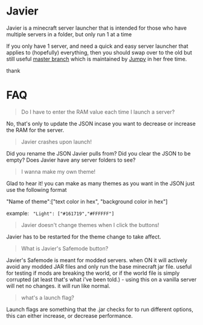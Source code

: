 # Javier
Javier is a minecraft server launcher that is intended for those who have multiple servers in a folder, but only run 1 at a time

If you only have 1 server, and need a quick and easy server launcher that applies to (hopefully) everything, then you should swap over to the old but still useful [master branch](https://github.com/Neeko-iko/JavierLauncher/tree/master) which is maintained by [Jumpy](https://www.github.com/jumpyvonvagabond) in her free time.

thank



# FAQ

> Do I have to enter the RAM value each time I launch a server?
 
No, that's only to update the JSON incase you want to decrease or increase the RAM for the server.
 
 
> Javier crashes upon launch!

Did you rename the JSON Javier pulls from?  Did you clear the JSON to be empty?  Does Javier have any server folders to see?

  
  
  
> I wanna make my own theme!

Glad to hear it! you can make as many themes as you want in the JSON just use the following format
  
  "Name of theme":["text color in hex", "background color in hex"]
  
  example: 
  ` "Light": ["#161719","#FFFFFF"]`
  
  
  
  
> Javier doesn't change themes when I click the buttons!

  Javier has to be restarted for the theme change to take affect. 

> What is Javier's Safemode button?

 Javier's Safemode is meant for modded servers.  when ON it will actively avoid any modded JAR files and only run the base minecraft jar file.  useful for testing if mods are breaking the world, or if the world file is simply corrupted (at least that's what i've been told.)   - using this on a vanilla server will net no changes.  it will run like normal.

> what's a launch flag?

Launch flags are something that the .jar checks for to run different options, this can either increase, or decrease performance.
